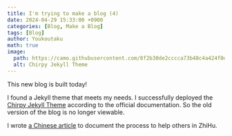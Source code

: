 ```yaml
---
title: I'm trying to make a blog (4)
date: 2024-04-29 15:33:00 +0900
categories: [Blog, Make a Blog]
tags: [Blog]
author: Youkoutaku
math: true
image:
  path: https://camo.githubusercontent.com/8f2b30de2cccca73b48c4a424f0d83a9d2fed609738fa311e3e1f1f6c903e9bf/68747470733a2f2f6368697270792d696d672e6e65746c6966792e6170702f636f6d6d6f6e732f646576696365732d6d6f636b75702e706e67
  alt: Chirpy Jekyll Theme
---
```


This new blog is built today!

I found a Jekyll theme that meets my needs. I successfully deployed the [Chirpy Jekyll Theme](https://github.com/cotes2020/jekyll-theme-chirpy/) according to the official documentation. So the old version of the blog is no longer viewable.

I wrote [a Chinese article](https://zhuanlan.zhihu.com/p/695291923) to document the process to help others in ZhiHu.
